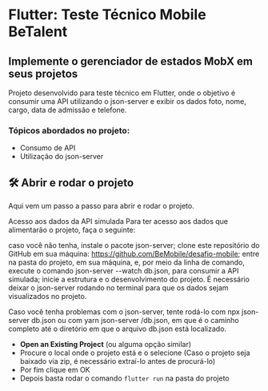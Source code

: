 # Flutter: Teste Técnico Mobile BeTalent

## Implemente o gerenciador de estados MobX em seus projetos

Projeto desenvolvido para teste técnico em Flutter, onde o objetivo é consumir uma API utilizando o json-server e exibir os dados foto, nome, cargo, data de admissão e telefone. 

### Tópicos abordados no projeto:

- Consumo de API
- Utilização do json-server


## 🛠️ Abrir e rodar o projeto

Aqui vem um passo a passo para abrir e rodar o projeto.

Acesso aos dados da API simulada
Para ter acesso aos dados que alimentarão o projeto, faça o seguinte:

caso você não tenha, instale o pacote json-server;
clone este repositório do GitHub em sua máquina: https://github.com/BeMobile/desafio-mobile;
entre na pasta do projeto, em sua máquina, e, por meio da linha de comando, execute o comando json-server --watch db.json, para consumir a API simulada;
inicie a estrutura e o desenvolvimento do projeto.
É necessário deixar o json-server rodando no terminal para que os dados sejam visualizados no projeto.

Caso você tenha problemas com o json-server, tente rodá-lo com npx json-server db.json ou com yarn json-server <path>/db.json, em que <path> é o caminho completo até o diretório em que o arquivo db.json está localizado.


- **Open an Existing Project** (ou alguma opção similar)
- Procure o local onde o projeto está e o selecione (Caso o projeto seja baixado via zip, é necessário extraí-lo antes de procurá-lo)
- Por fim clique em OK
- Depois basta rodar o comando `flutter run` na pasta do projeto
